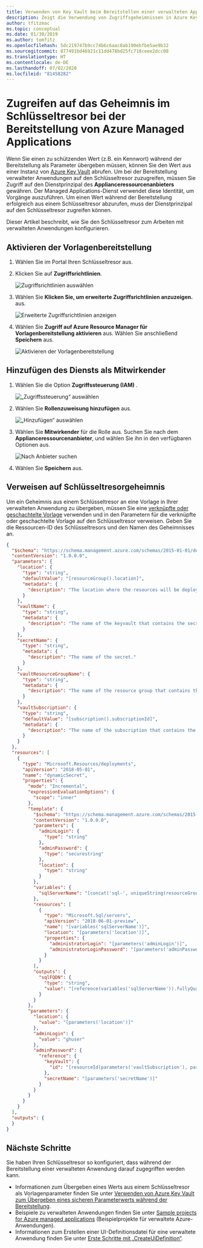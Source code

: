 ```yaml
---
title: Verwenden von Key Vault beim Bereitstellen einer verwalteten App
description: Zeigt die Verwendung von Zugriffsgeheimnissen in Azure Key Vault bei der Bereitstellung von verwalteten Anwendungen
author: tfitzmac
ms.topic: conceptual
ms.date: 01/30/2019
ms.author: tomfitz
ms.openlocfilehash: 5dc219747b9cc74b6c6aac8ab190ebfbe5ae9b32
ms.sourcegitcommit: 877491bd46921c11dd478bd25fc718ceee2dcc08
ms.translationtype: HT
ms.contentlocale: de-DE
ms.lasthandoff: 07/02/2020
ms.locfileid: "81458282"
---
```

# <a name="access-key-vault-secret-when-deploying-azure-managed-applications"></a>Zugreifen auf das Geheimnis im Schlüsseltresor bei der Bereitstellung von Azure Managed Applications

Wenn Sie einen zu schützenden Wert (z.B. ein Kennwort) während der Bereitstellung als Parameter übergeben müssen, können Sie den Wert aus einer Instanz von [Azure Key Vault](../../key-vault/general/overview.md) abrufen. Um bei der Bereitstellung verwalteter Anwendungen auf den Schlüsseltresor zuzugreifen, müssen Sie Zugriff auf den Dienstprinzipal des **Applianceressourcenanbieters** gewähren. Der Managed Applications-Dienst verwendet diese Identität, um Vorgänge auszuführen. Um einen Wert während der Bereitstellung erfolgreich aus einem Schlüsseltresor abzurufen, muss der Dienstprinzipal auf den Schlüsseltresor zugreifen können.

Dieser Artikel beschreibt, wie Sie den Schlüsseltresor zum Arbeiten mit verwalteten Anwendungen konfigurieren.

## <a name="enable-template-deployment"></a>Aktivieren der Vorlagenbereitstellung

1. Wählen Sie im Portal Ihren Schlüsseltresor aus.

1. Klicken Sie auf **Zugriffsrichtlinien**.   

   ![Zugriffsrichtlinien auswählen](./media/key-vault-access/select-access-policies.png)

1. Wählen Sie **Klicken Sie, um erweiterte Zugriffsrichtlinien anzuzeigen.** aus.

   ![Erweiterte Zugriffsrichtlinien anzeigen](./media/key-vault-access/advanced.png)

1. Wählen Sie **Zugriff auf Azure Resource Manager für Vorlagenbereitstellung aktivieren** aus. Wählen Sie anschließend **Speichern** aus.

   ![Aktivieren der Vorlagenbereitstellung](./media/key-vault-access/enable-template.png)

## <a name="add-service-as-contributor"></a>Hinzufügen des Diensts als Mitwirkender

1. Wählen Sie die Option **Zugriffssteuerung (IAM)** .

   ![„Zugriffssteuerung“ auswählen](./media/key-vault-access/access-control.png)

1. Wählen Sie **Rollenzuweisung hinzufügen** aus.

   ![„Hinzufügen“ auswählen](./media/key-vault-access/add-access-control.png)

1. Wählen Sie **Mitwirkender** für die Rolle aus. Suchen Sie nach dem **Applianceressourcenanbieter**, und wählen Sie ihn in den verfügbaren Optionen aus.

   ![Nach Anbieter suchen](./media/key-vault-access/search-provider.png)

1. Wählen Sie **Speichern** aus.

## <a name="reference-key-vault-secret"></a>Verweisen auf Schlüsseltresorgeheimnis

Um ein Geheimnis aus einem Schlüsseltresor an eine Vorlage in Ihrer verwalteten Anwendung zu übergeben, müssen Sie eine [verknüpfte oder geschachtelte Vorlage](../templates/linked-templates.md) verwenden und in den Parametern für die verknüpfte oder geschachtelte Vorlage auf den Schlüsseltresor verweisen. Geben Sie die Ressourcen-ID des Schlüsseltresors und den Namen des Geheimnisses an.

```json
{
  "$schema": "https://schema.management.azure.com/schemas/2015-01-01/deploymentTemplate.json#",
  "contentVersion": "1.0.0.0",
  "parameters": {
    "location": {
      "type": "string",
      "defaultValue": "[resourceGroup().location]",
      "metadata": {
        "description": "The location where the resources will be deployed."
      }
    },
    "vaultName": {
      "type": "string",
      "metadata": {
        "description": "The name of the keyvault that contains the secret."
      }
    },
    "secretName": {
      "type": "string",
      "metadata": {
        "description": "The name of the secret."
      }
    },
    "vaultResourceGroupName": {
      "type": "string",
      "metadata": {
        "description": "The name of the resource group that contains the keyvault."
      }
    },
    "vaultSubscription": {
      "type": "string",
      "defaultValue": "[subscription().subscriptionId]",
      "metadata": {
        "description": "The name of the subscription that contains the keyvault."
      }
    }
  },
  "resources": [
    {
      "type": "Microsoft.Resources/deployments",
      "apiVersion": "2018-05-01",
      "name": "dynamicSecret",
      "properties": {
        "mode": "Incremental",
        "expressionEvaluationOptions": {
          "scope": "inner"
        },
        "template": {
          "$schema": "https://schema.management.azure.com/schemas/2015-01-01/deploymentTemplate.json#",
          "contentVersion": "1.0.0.0",
          "parameters": {
            "adminLogin": {
              "type": "string"
            },
            "adminPassword": {
              "type": "securestring"
            },
            "location": {
              "type": "string"
            }
          },
          "variables": {
            "sqlServerName": "[concat('sql-', uniqueString(resourceGroup().id, 'sql'))]"
          },
          "resources": [
            {
              "type": "Microsoft.Sql/servers",
              "apiVersion": "2018-06-01-preview",
              "name": "[variables('sqlServerName')]",
              "location": "[parameters('location')]",
              "properties": {
                "administratorLogin": "[parameters('adminLogin')]",
                "administratorLoginPassword": "[parameters('adminPassword')]"
              }
            }
          ],
          "outputs": {
            "sqlFQDN": {
              "type": "string",
              "value": "[reference(variables('sqlServerName')).fullyQualifiedDomainName]"
            }
          }
        },
        "parameters": {
          "location": {
            "value": "[parameters('location')]"
          },
          "adminLogin": {
            "value": "ghuser"
          },
          "adminPassword": {
            "reference": {
              "keyVault": {
                "id": "[resourceId(parameters('vaultSubscription'), parameters('vaultResourceGroupName'), 'Microsoft.KeyVault/vaults', parameters('vaultName'))]"
              },
              "secretName": "[parameters('secretName')]"
            }
          }
        }
      }
    }
  ],
  "outputs": {
  }
}
```

## <a name="next-steps"></a>Nächste Schritte

Sie haben Ihren Schlüsseltresor so konfiguriert, dass während der Bereitstellung einer verwalteten Anwendung darauf zugegriffen werden kann.

* Informationen zum Übergeben eines Werts aus einem Schlüsseltresor als Vorlagenparameter finden Sie unter [Verwenden von Azure Key Vault zum Übergeben eines sicheren Parameterwerts während der Bereitstellung](../templates/key-vault-parameter.md).
* Beispiele zu verwalteten Anwendungen finden Sie unter [Sample projects for Azure managed applications](sample-projects.md) (Beispielprojekte für verwaltete Azure-Anwendungen).
* Informationen zum Erstellen einer UI-Definitionsdatei für eine verwaltete Anwendung finden Sie unter [Erste Schritte mit „CreateUiDefinition“](create-uidefinition-overview.md).
